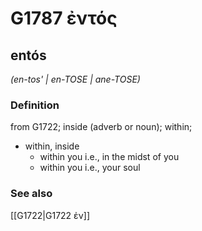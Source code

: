 # G1787 ἐντός

## entós

_(en-tos' | en-TOSE | ane-TOSE)_

### Definition

from G1722; inside (adverb or noun); within; 

- within, inside
  - within you i.e., in the midst of you
  - within you i.e., your soul

### See also

[[G1722|G1722 ἐν]]
